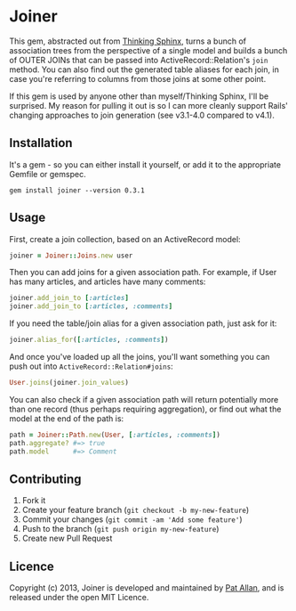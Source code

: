 # Joiner

This gem, abstracted out from [Thinking Sphinx](http://pat.github.io/thinking-sphinx), turns a bunch of association trees from the perspective of a single model and builds a bunch of OUTER JOINs that can be passed into ActiveRecord::Relation's `join` method. You can also find out the generated table aliases for each join, in case you're referring to columns from those joins at some other point.

If this gem is used by anyone other than myself/Thinking Sphinx, I'll be surprised. My reason for pulling it out is so I can more cleanly support Rails' changing approaches to join generation (see v3.1-4.0 compared to v4.1).

## Installation

It's a gem - so you can either install it yourself, or add it to the appropriate Gemfile or gemspec.

```term
gem install joiner --version 0.3.1
```

## Usage

First, create a join collection, based on an ActiveRecord model:

```ruby
joiner = Joiner::Joins.new user
```

Then you can add joins for a given association path. For example, if User has many articles, and articles have many comments:

```ruby
joiner.add_join_to [:articles]
joiner.add_join_to [:articles, :comments]
```

If you need the table/join alias for a given association path, just ask for it:

```ruby
joiner.alias_for([:articles, :comments])
```

And once you've loaded up all the joins, you'll want something you can push out into `ActiveRecord::Relation#joins`:

```ruby
User.joins(joiner.join_values)
```

You can also check if a given association path will return potentially more than one record (thus perhaps requiring aggregation), or find out what the model at the end of the path is:

```ruby
path = Joiner::Path.new(User, [:articles, :comments])
path.aggregate? #=> true
path.model      #=> Comment
```

## Contributing

1. Fork it
2. Create your feature branch (`git checkout -b my-new-feature`)
3. Commit your changes (`git commit -am 'Add some feature'`)
4. Push to the branch (`git push origin my-new-feature`)
5. Create new Pull Request

## Licence

Copyright (c) 2013, Joiner is developed and maintained by [Pat Allan](http://freelancing-gods.com), and is released under the open MIT Licence.
